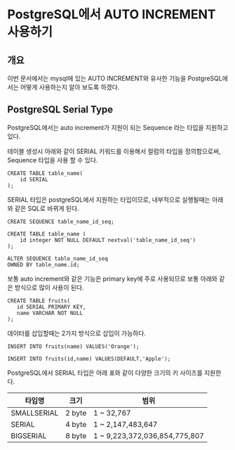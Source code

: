 # PostgreSQL에서 AUTO INCREMENT 사용하기



## 개요



이번 문서에서는 mysql에 있는 AUTO INCREMENT와 유사한 기능을 PostgreSQL에서는 어떻게 사용하는지 알아 보도록 하겠다.



## PostgreSQL Serial Type



PostgreSQL에서는 auto increment가 지원이 되는 Sequence 라는 타입을 지원하고 있다.



테이블 생성시 아래와 같이 SERIAL 키워드를 이용해서 컬럼의 타입을 정의함으로써,  Sequence 타입을 사용 할 수 있다.



```plsql
CREATE TABLE table_name(
    id SERIAL
);
```



SERIAL 타입은 postgreSQL에서 지원하는 타입이므로, 내부적으로 실행될때는 아래와 같은 SQL로 바뀌게 된다.



```plsql
CREATE SEQUENCE table_name_id_seq;
 
CREATE TABLE table_name (
    id integer NOT NULL DEFAULT nextval('table_name_id_seq')
);
 
ALTER SEQUENCE table_name_id_seq
OWNED BY table_name.id;
```



보통 auto increment와 같은 기능은 primary key에 주로 사용되므로 보통 아래와 같은 방식으로 많이 사용이 된다.



```plsql
CREATE TABLE fruits(
   id SERIAL PRIMARY KEY,
   name VARCHAR NOT NULL
);
```



데이터를 삽입할때는 2가지 방식으로 삽입이 가능하다.



```plsql
INSERT INTO fruits(name) VALUES('Orange');
```



```plsql
INSERT INTO fruits(id,name) VALUES(DEFAULT,'Apple');
```





PostgreSQL에서 SERIAL 타입은 아래 표와 같이 다양한 크기의 키 사이즈를 지원한다.

| 타입명      | 크기   | 범위                          |
| ----------- | ------ | ----------------------------- |
| SMALLSERIAL | 2 byte | 1 ~ 32,767                    |
| SERIAL      | 4 byte | 1 ~ 2,147,483,647             |
| BIGSERIAL   | 8 byte | 1 ~ 9,223,372,036,854,775,807 |



